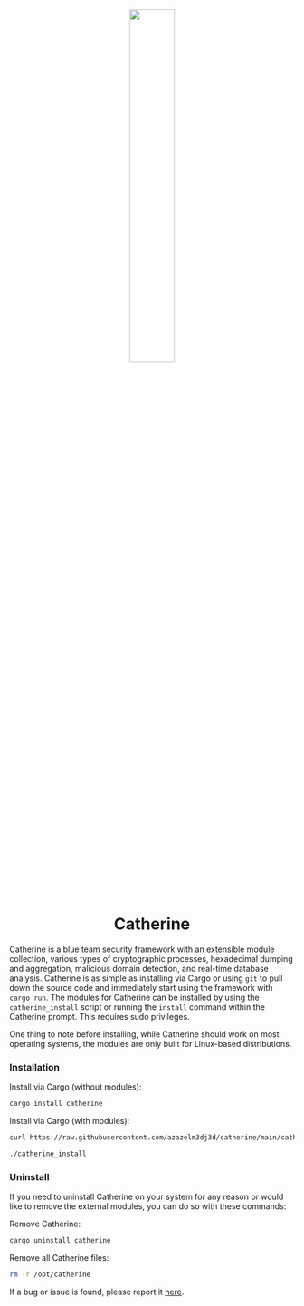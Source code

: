 <div align="center">
    <img src="https://raw.githubusercontent.com/azazelm3dj3d/catherine/main/assets/catherine_icon.png" width="40%" />
</div>

<h1 align="center">
    Catherine
</h1>

<!-- 📚 [Documentation](https://catherine.azazelm3dj3d.com) -->

Catherine is a blue team security framework with an extensible module collection, various types of cryptographic processes, hexadecimal dumping and aggregation, malicious domain detection, and real-time database analysis. Catherine is as simple as installing via Cargo or using `git` to pull down the source code and immediately start using the framework with `cargo run`. The modules for Catherine can be installed by using the `catherine_install` script or running the `install` command within the Catherine prompt. This requires sudo privileges.

One thing to note before installing, while Catherine should work on most operating systems, the modules are only built for Linux-based distributions.

### Installation
Install via Cargo (without modules):
```bash
cargo install catherine
```

Install via Cargo (with modules):
```bash
curl https://raw.githubusercontent.com/azazelm3dj3d/catherine/main/catherine_install > catherine_install && chmod +x catherine_install
```
```bash
./catherine_install
```

### Uninstall
If you need to uninstall Catherine on your system for any reason or would like to remove the external modules, you can do so with these commands:

Remove Catherine:
```bash
cargo uninstall catherine
```

Remove all Catherine files:
```bash
rm -r /opt/catherine
```

If a bug or issue is found, please report it [here](https://github.com/azazelm3dj3d/catherine/issues).
